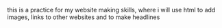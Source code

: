 this is a practice for my website making skills, where i will use html to add images, links to other websites and to make headlines